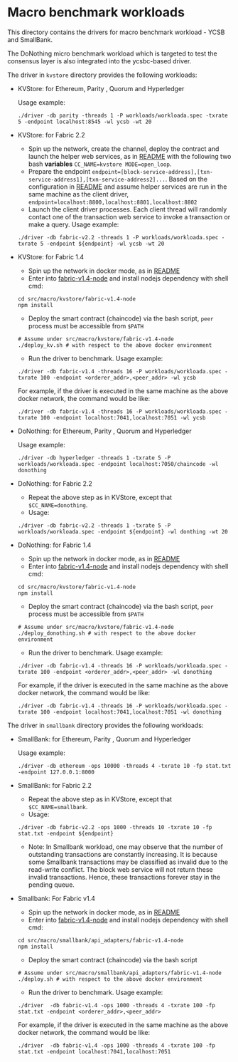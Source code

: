 # Macro benchmark workloads
This directory contains the drivers for macro benchmark workload - YCSB and SmallBank.

The DoNothing micro benchmark workload which is targeted to test the consensus layer is also integrated into the ycsbc-based driver.

The driver in `kvstore` directory provides the following workloads:

* KVStore: for Ethereum, Parity , Quorum and Hyperledger

  Usage example:
  ```
  ./driver -db parity -threads 1 -P workloads/workloada.spec -txrate 5 -endpoint localhost:8545 -wl ycsb -wt 20
  ```

* KVStore: for Fabric 2.2
  * Spin up the network, create the channel, deploy the contract and launch the helper web services, as in [README](../../benchmark/fabric-v2.2/README.md) with the following two bash **variables** `CC_NAME=kvstore MODE=open_loop`.
  * Prepare the endpoint `endpoint=[block-service-address],[txn-service-address1],[txn-service-address2]...`. Based on the configuration in [README](../../benchmark/fabric-v2.2/README.md) and assume helper services are run in the same machine as the client driver, `endpoint=localhost:8800,localhost:8801,localhost:8802`
  * Launch the client driver processes. Each client thread will randomly contact one of the transaction web service to invoke a transaction or make a query. 
  Usage example:
  ```
  ./driver -db fabric-v2.2 -threads 1 -P workloads/workloada.spec -txrate 5 -endpoint ${endpoint} -wl ycsb -wt 20
  ```

* KVStore: for Fabric 1.4
  * Spin up the network in docker mode, as in [README](../../benchmark/fabric-v1.4/README.md)
  * Enter into [fabric-v1.4-node](kvstore/fabric-v1.4-node) and install nodejs dependency with shell cmd:
  ```
  cd src/macro/kvstore/fabric-v1.4-node
  npm install
  ```
  * Deploy the smart contract (chaincode) via the bash script, `peer` process must be accessible from `$PATH`
  ```
  # Assume under src/macro/kvstore/fabric-v1.4-node
  ./deploy_kv.sh # with respect to the above docker environment
  ```
  * Run the driver to benchmark. Usage example: 
  ```
  ./driver -db fabric-v1.4 -threads 16 -P workloads/workloada.spec -txrate 100 -endpoint <orderer_addr>,<peer_addr> -wl ycsb
  ```
  For example, if the driver is executed in the same machine as the above docker network, the command would be like: 
  ```
  ./driver -db fabric-v1.4 -threads 16 -P workloads/workloada.spec -txrate 100 -endpoint localhost:7041,localhost:7051 -wl ycsb
  ```

* DoNothing: for Ethereum, Parity , Quorum and Hyperledger

  Usage example:
  ```
  ./driver -db hyperledger -threads 1 -txrate 5 -P workloads/workloada.spec -endpoint localhost:7050/chaincode -wl donothing

* DoNothing: for Fabric 2.2
  * Repeat the above step as in KVStore, except that `$CC_NAME=donothing`.
  * Usage: 
  ```
  ./driver -db fabric-v2.2 -threads 1 -txrate 5 -P workloads/workloada.spec -endpoint ${endpoint} -wl donthing -wt 20
  ```

* DoNothing: for Fabric 1.4
  * Spin up the network in docker mode, as in [README](../../benchmark/fabric-v1.4/README.md)
  * Enter into [fabric-v1.4-node](kvstore/fabric-v1.4-node) and install nodejs dependency with shell cmd:
  ```
  cd src/macro/kvstore/fabric-v1.4-node
  npm install
  ```
  * Deploy the smart contract (chaincode) via the bash script, `peer` process must be accessible from `$PATH`
  ```
  # Assume under src/macro/kvstore/fabric-v1.4-node
  ./deploy_donothing.sh # with respect to the above docker environment
  ```
  * Run the driver to benchmark. Usage example: 
  ```
  ./driver -db fabric-v1.4 -threads 16 -P workloads/workloada.spec -txrate 100 -endpoint <orderer_addr>,<peer_addr> -wl donothing
  ```
  For example, if the driver is executed in the same machine as the above docker network, the command would be like: 
  ```
  ./driver -db fabric-v1.4 -threads 16 -P workloads/workloada.spec -txrate 100 -endpoint localhost:7041,localhost:7051 -wl donothing
  ```

The driver in `smallbank` directory provides the following workloads:

* SmallBank: for Ethereum, Parity , Quorum and Hyperledger 

  Usage example:
  ```
  ./driver -db ethereum -ops 10000 -threads 4 -txrate 10 -fp stat.txt -endpoint 127.0.0.1:8000 
  ```

* SmallBank: for Fabric 2.2
  * Repeat the above step as in KVStore, except that `$CC_NAME=smallbank`.
  * Usage: 
  ```
  ./driver -db fabric-v2.2 -ops 1000 -threads 10 -txrate 10 -fp stat.txt -endpoint ${endpoint}
  ```
  * Note: In Smallbank workload, one may observe that the number of outstanding transactions are constantly increasing. It is because some Smallbank transactions may be classified as invalid due to the read-write conflict. The block web service will not return these invalid transactions. Hence, these transactions forever stay in the pending queue. 

* Smallbank: For Fabric v1.4
  * Spin up the network in docker mode, as in [README](../../benchmark/fabric-v1.4/README.md)
  * Enter into [fabric-v1.4-node](smallbank/api_adapters/fabric-v1.4-node) and install nodejs dependency with shell cmd:
  ```
  cd src/macro/smallbank/api_adapters/fabric-v1.4-node
  npm install
  ```
  * Deploy the smart contract (chaincode) via the bash script
  ```
  # Assume under src/macro/smallbank/api_adapters/fabric-v1.4-node
  ./deploy.sh # with respect to the above docker environment
  ```
  * Run the driver to benchmark. Usage example: 
  ```
  ./driver  -db fabric-v1.4 -ops 1000 -threads 4 -txrate 100 -fp stat.txt -endpoint <orderer_addr>,<peer_addr>
  ```
  For example, if the driver is executed in the same machine as the above docker network, the command would be like: 
  ```
  ./driver  -db fabric-v1.4 -ops 1000 -threads 4 -txrate 100 -fp stat.txt -endpoint localhost:7041,localhost:7051
  ```

